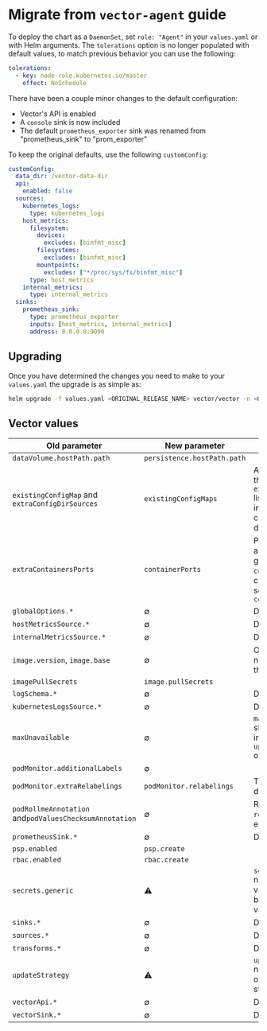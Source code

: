 # Migrate from `vector-agent` guide

To deploy the chart as a `DaemonSet`, set `role: "Agent"` in your `values.yaml` or with Helm arguments.
The `tolerations` option is no longer populated with default values, to match previous behavior you
can use the following:

```yaml
tolerations:
  - key: node-role.kubernetes.io/master
    effect: NoSchedule
```

There have been a couple minor changes to the default configuration:

- Vector's API is enabled
- A `console` sink is now included
- The default `prometheus_exporter` sink was renamed from "prometheus_sink" to "prom_exporter"

To keep the original defaults, use the following `customConfig`:

```yaml
customConfig:
  data_dir: /vector-data-dir
  api:
    enabled: false
  sources:
    kubernetes_logs:
      type: kubernetes_logs
    host_metrics:
      filesystem:
        devices:
          excludes: [binfmt_misc]
        filesystems:
          excludes: [binfmt_misc]
        mountpoints:
          excludes: ["*/proc/sys/fs/binfmt_misc"]
      type: host_metrics
    internal_metrics:
      type: internal_metrics
  sinks:
    prometheus_sink:
      type: prometheus_exporter
      inputs: [host_metrics, internal_metrics]
      address: 0.0.0.0:9090
```

## Upgrading

Once you have determined the changes you need to make to your `values.yaml` the upgrade is as simple as:

```bash
helm upgrade -f values.yaml <ORIGINAL_RELEASE_NAME> vector/vector -n <ORIGINAL_NAMESPACE>
```

## Vector values

| Old parameter                                          | New parameter               | Comment                                                                                                 |
|--------------------------------------------------------|-----------------------------|---------------------------------------------------------------------------------------------------------|
| `dataVolume.hostPath.path`                             | `persistence.hostPath.path` |                                                                                                         |
| `existingConfigMap` and `extraConfigDirSources`        | `existingConfigMaps`        | All ConfigMaps in the `existingConfigMaps` list are projected into Vector's configuration directory     |
| `extraContainersPorts`                                 | `containerPorts`            | Ports will be automatically generated from `customConfig` but can be manually set with `containerPorts` |
| `globalOptions.*`                                      | ∅                           | Deprecated                                                                                              |
| `hostMetricsSource.*`                                  | ∅                           | Deprecated                                                                                              |
| `internalMetricsSource.*`                              | ∅                           | Deprecated                                                                                              |
| `image.version`, `image.base`                          | ∅                           | Only `image.tag` is now used to set the Vector tag                                                      |
| `imagePullSecrets`                                     | `image.pullSecrets`         |                                                                                                         |
| `logSchema.*`                                          | ∅                           | Deprecated                                                                                              |
| `kubernetesLogsSource.*`                               | ∅                           | Deprecated                                                                                              |
| `maxUnavailable`                                       | ∅                           | `maxUnavailable` should be passed in as part of the `updateStrategy` object                             |
| `podMonitor.additionalLabels`                          | ∅                           |                                                                                                         |
| `podMonitor.extraRelabelings`                          | `podMonitor.relabelings`    | The chart adds no default relabelings                                                                   |
| `podRollmeAnnotation` and`podValuesChecksumAnnotation` | ∅                           | Replaced by `rollWorkload`, enabled by default                                                          |
| `prometheusSink.*`                                     | ∅                           | Deprecated                                                                                              |
| `psp.enabled`                                          | `psp.create`                |                                                                                                         |
| `rbac.enabled`                                         | `rbac.create`               |                                                                                                         |
| `secrets.generic`                                      | ⚠️                          | `secrets.generic` now takes raw values rather than base64 encoded values                                |
| `sinks.*`                                              | ∅                           | Deprecated                                                                                              |
| `sources.*`                                            | ∅                           | Deprecated                                                                                              |
| `transforms.*`                                         | ∅                           | Deprecated                                                                                              |
| `updateStrategy`                                       | ⚠️                          | `updateStrategy` now takes an object instead of a string                                                |
| `vectorApi.*`                                          | ∅                           | Deprecated                                                                                              |
| `vectorSink.*`                                         | ∅                           | Deprecated                                                                                              |
